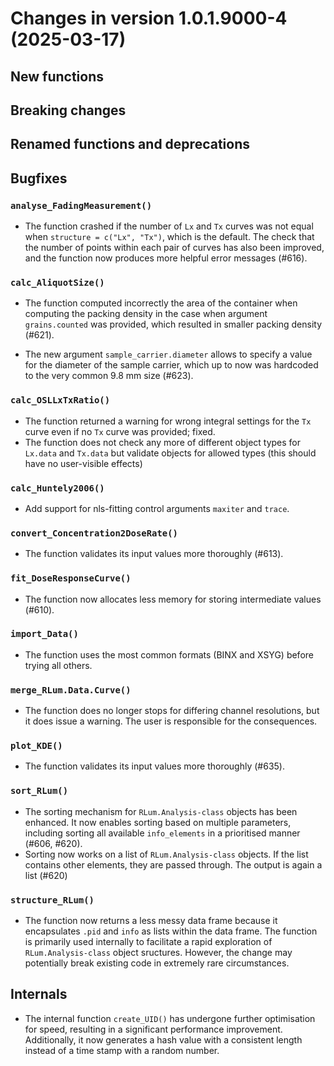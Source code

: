




<!-- NEWS.md was auto-generated by NEWS.Rmd. Please DO NOT edit by hand!-->

# Changes in version 1.0.1.9000-4 (2025-03-17)

## New functions

## Breaking changes

## Renamed functions and deprecations

## Bugfixes

### `analyse_FadingMeasurement()`

- The function crashed if the number of `Lx` and `Tx` curves was not
  equal when `structure = c("Lx", "Tx")`, which is the default. The
  check that the number of points within each pair of curves has also
  been improved, and the function now produces more helpful error
  messages (#616).

### `calc_AliquotSize()`

- The function computed incorrectly the area of the container when
  computing the packing density in the case when argument
  `grains.counted` was provided, which resulted in smaller packing
  density (#621).

- The new argument `sample_carrier.diameter` allows to specify a value
  for the diameter of the sample carrier, which up to now was hardcoded
  to the very common 9.8 mm size (#623).

### `calc_OSLLxTxRatio()`

- The function returned a warning for wrong integral settings for the
  `Tx` curve even if no `Tx` curve was provided; fixed.
- The function does not check any more of different object types for
  `Lx.data` and `Tx.data` but validate objects for allowed types (this
  should have no user-visible effects)

### `calc_Huntely2006()`

- Add support for nls-fitting control arguments `maxiter` and `trace`.

### `convert_Concentration2DoseRate()`

- The function validates its input values more thoroughly (#613).

### `fit_DoseResponseCurve()`

- The function now allocates less memory for storing intermediate values
  (#610).

### `import_Data()`

- The function uses the most common formats (BINX and XSYG) before
  trying all others.

### `merge_RLum.Data.Curve()`

- The function does no longer stops for differing channel resolutions,
  but it does issue a warning. The user is responsible for the
  consequences.

### `plot_KDE()`

- The function validates its input values more thoroughly (#635).

### `sort_RLum()`

- The sorting mechanism for `RLum.Analysis-class` objects has been
  enhanced. It now enables sorting based on multiple parameters,
  including sorting all available `info_elements` in a prioritised
  manner (#606, \#620).
- Sorting now works on a list of `RLum.Analysis-class` objects. If the
  list contains other elements, they are passed through. The output is
  again a list (#620)

### `structure_RLum()`

- The function now returns a less messy data frame because it
  encapsulates `.pid` and `info` as lists within the data frame. The
  function is primarily used internally to facilitate a rapid
  exploration of `RLum.Analysis-class` object sructures. However, the
  change may potentially break existing code in extremely rare
  circumstances.

## Internals

- The internal function `create_UID()` has undergone further
  optimisation for speed, resulting in a significant performance
  improvement. Additionally, it now generates a hash value with a
  consistent length instead of a time stamp with a random number.
